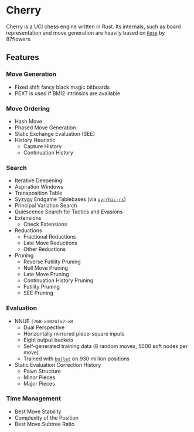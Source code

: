 # Cherry
Cherry is a UCI chess engine written in Rust.
Its internals, such as board representation and move generation are heavily based on [`Rose`](https://github.com/87flowers/Rose/) by 87flowers.

## Features
### Move Generation
- Fixed shift fancy black magic bitboards
- PEXT is used if BMI2 intrinsics are available

### Move Ordering
- Hash Move
- Phased Move Generation
- Static Exchange Evaluation (SEE)
- History Heuristic
  - Capture History
  - Continuation History

### Search
- Iterative Deepening
- Aspiration Windows
- Transposition Table
- Syzygy Endgame Tablebases (via [`pyrrhic-rs`](https://github.com/Algorhythm-sxv/pyrrhic-rs))
- Principal Variation Search
- Quiescence Search for Tactics and Evasions
- Extensions
  - Check Extensions
- Reductions
  - Fractional Reductions
  - Late Move Reductions
  - Other Reductions
- Pruning
  - Reverse Futility Pruning
  - Null Move Pruning
  - Late Move Pruning
  - Continuation History Pruning
  - Futility Pruning
  - SEE Pruning

### Evaluation
- NNUE `(768->1024)x2->8`
  - Dual Perspective
  - Horizontally mirrored piece-square inputs
  - Eight output buckets
  - Self-generated training data (8 random moves, 5000 soft nodes per move)
  - Trained with [`bullet`](https://github.com/jw1912/bullet) on 930 million positions
- Static Evaluation Correction History
  - Pawn Structure
  - Minor Pieces
  - Major Pieces

### Time Management
- Best Move Stability
- Complexity of the Position
- Best Move Subtree Ratio